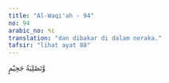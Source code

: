 ```yaml
---
title: "Al-Waqi'ah - 94"
no: 94
arabic_no: ٩٤
translation: "dan dibakar di dalam neraka."
tafsir: "lihat ayat 88"
---
```


وَّتَصْلِيَةُ جَحِيْمٍ 
